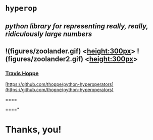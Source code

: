 # `hyperop`
_python library for representing really, really, ridiculously large numbers_
----------
!(figures/zoolander.gif)  <<height:300px>>
!(figures/zoolander2.gif) <<height:300px>>
----------   
### [Travis Hoppe](http://thoppe.github.io/)
[https://github.com/thoppe/python-hyperoperators](https://github.com/thoppe/python-hyperoperators)

====
  
  
====*

#  Thanks, you!